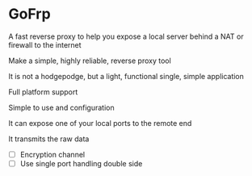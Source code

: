 # GoFrp

A fast reverse proxy to help you expose a local server behind a NAT or firewall to the internet

Make a simple, highly reliable, reverse proxy tool

It is not a hodgepodge, but a light, functional single, simple application

Full platform support

Simple to use and configuration

It can expose one of your local ports to the remote end

It transmits the raw data

- [ ] Encryption channel
- [ ] Use single port handling double side 
